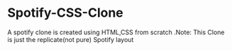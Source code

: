 # Spotify-CSS-Clone
A spotify clone is created using HTML,CSS from scratch .Note: This Clone is just the replicate(not pure) Spotify layout  
